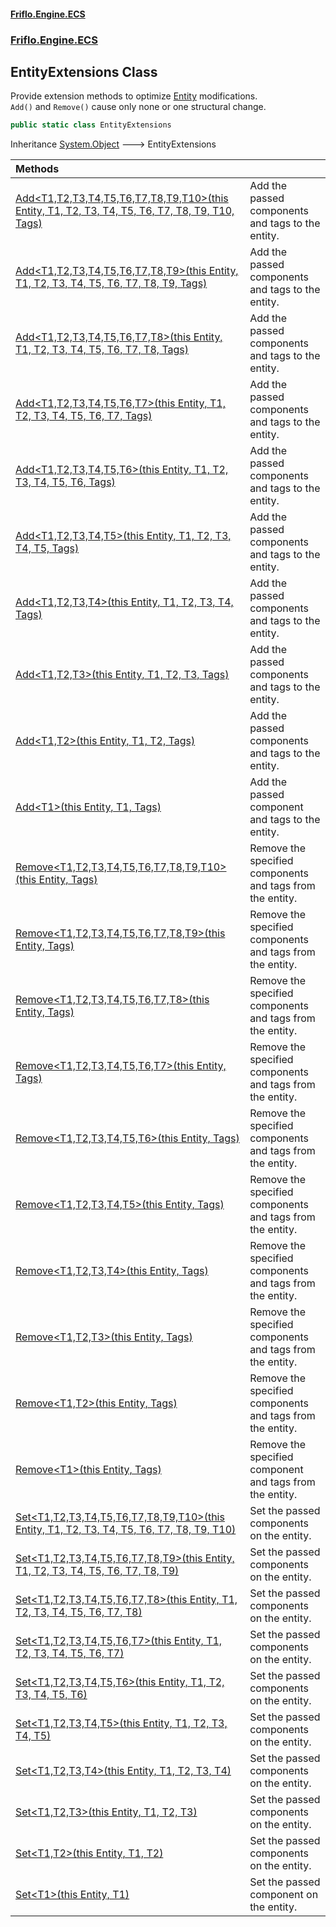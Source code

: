 #### [Friflo.Engine.ECS](index.md 'index')
### [Friflo.Engine.ECS](Friflo.Engine.ECS.md 'Friflo.Engine.ECS')

## EntityExtensions Class

Provide extension methods to optimize [Entity](Entity.md 'Friflo.Engine.ECS.Entity') modifications.<br/>`Add()` and `Remove()` cause only none or one structural change.

```csharp
public static class EntityExtensions
```

Inheritance [System.Object](https://docs.microsoft.com/en-us/dotnet/api/System.Object 'System.Object') &#129106; EntityExtensions

| Methods | |
| :--- | :--- |
| [Add&lt;T1,T2,T3,T4,T5,T6,T7,T8,T9,T10&gt;(this Entity, T1, T2, T3, T4, T5, T6, T7, T8, T9, T10, Tags)](EntityExtensions.Add_T1,T2,T3,T4,T5,T6,T7,T8,T9,T10_(thisEntity,T1,T2,T3,T4,T5,T6,T7,T8,T9,T10,Tags).md 'Friflo.Engine.ECS.EntityExtensions.Add<T1,T2,T3,T4,T5,T6,T7,T8,T9,T10>(this Friflo.Engine.ECS.Entity, T1, T2, T3, T4, T5, T6, T7, T8, T9, T10, Friflo.Engine.ECS.Tags)') | Add the passed components and tags to the entity. |
| [Add&lt;T1,T2,T3,T4,T5,T6,T7,T8,T9&gt;(this Entity, T1, T2, T3, T4, T5, T6, T7, T8, T9, Tags)](EntityExtensions.Add_T1,T2,T3,T4,T5,T6,T7,T8,T9_(thisEntity,T1,T2,T3,T4,T5,T6,T7,T8,T9,Tags).md 'Friflo.Engine.ECS.EntityExtensions.Add<T1,T2,T3,T4,T5,T6,T7,T8,T9>(this Friflo.Engine.ECS.Entity, T1, T2, T3, T4, T5, T6, T7, T8, T9, Friflo.Engine.ECS.Tags)') | Add the passed components and tags to the entity. |
| [Add&lt;T1,T2,T3,T4,T5,T6,T7,T8&gt;(this Entity, T1, T2, T3, T4, T5, T6, T7, T8, Tags)](EntityExtensions.Add_T1,T2,T3,T4,T5,T6,T7,T8_(thisEntity,T1,T2,T3,T4,T5,T6,T7,T8,Tags).md 'Friflo.Engine.ECS.EntityExtensions.Add<T1,T2,T3,T4,T5,T6,T7,T8>(this Friflo.Engine.ECS.Entity, T1, T2, T3, T4, T5, T6, T7, T8, Friflo.Engine.ECS.Tags)') | Add the passed components and tags to the entity. |
| [Add&lt;T1,T2,T3,T4,T5,T6,T7&gt;(this Entity, T1, T2, T3, T4, T5, T6, T7, Tags)](EntityExtensions.Add_T1,T2,T3,T4,T5,T6,T7_(thisEntity,T1,T2,T3,T4,T5,T6,T7,Tags).md 'Friflo.Engine.ECS.EntityExtensions.Add<T1,T2,T3,T4,T5,T6,T7>(this Friflo.Engine.ECS.Entity, T1, T2, T3, T4, T5, T6, T7, Friflo.Engine.ECS.Tags)') | Add the passed components and tags to the entity. |
| [Add&lt;T1,T2,T3,T4,T5,T6&gt;(this Entity, T1, T2, T3, T4, T5, T6, Tags)](EntityExtensions.Add_T1,T2,T3,T4,T5,T6_(thisEntity,T1,T2,T3,T4,T5,T6,Tags).md 'Friflo.Engine.ECS.EntityExtensions.Add<T1,T2,T3,T4,T5,T6>(this Friflo.Engine.ECS.Entity, T1, T2, T3, T4, T5, T6, Friflo.Engine.ECS.Tags)') | Add the passed components and tags to the entity. |
| [Add&lt;T1,T2,T3,T4,T5&gt;(this Entity, T1, T2, T3, T4, T5, Tags)](EntityExtensions.Add_T1,T2,T3,T4,T5_(thisEntity,T1,T2,T3,T4,T5,Tags).md 'Friflo.Engine.ECS.EntityExtensions.Add<T1,T2,T3,T4,T5>(this Friflo.Engine.ECS.Entity, T1, T2, T3, T4, T5, Friflo.Engine.ECS.Tags)') | Add the passed components and tags to the entity. |
| [Add&lt;T1,T2,T3,T4&gt;(this Entity, T1, T2, T3, T4, Tags)](EntityExtensions.Add_T1,T2,T3,T4_(thisEntity,T1,T2,T3,T4,Tags).md 'Friflo.Engine.ECS.EntityExtensions.Add<T1,T2,T3,T4>(this Friflo.Engine.ECS.Entity, T1, T2, T3, T4, Friflo.Engine.ECS.Tags)') | Add the passed components and tags to the entity. |
| [Add&lt;T1,T2,T3&gt;(this Entity, T1, T2, T3, Tags)](EntityExtensions.Add_T1,T2,T3_(thisEntity,T1,T2,T3,Tags).md 'Friflo.Engine.ECS.EntityExtensions.Add<T1,T2,T3>(this Friflo.Engine.ECS.Entity, T1, T2, T3, Friflo.Engine.ECS.Tags)') | Add the passed components and tags to the entity. |
| [Add&lt;T1,T2&gt;(this Entity, T1, T2, Tags)](EntityExtensions.Add_T1,T2_(thisEntity,T1,T2,Tags).md 'Friflo.Engine.ECS.EntityExtensions.Add<T1,T2>(this Friflo.Engine.ECS.Entity, T1, T2, Friflo.Engine.ECS.Tags)') | Add the passed components and tags to the entity. |
| [Add&lt;T1&gt;(this Entity, T1, Tags)](EntityExtensions.Add_T1_(thisEntity,T1,Tags).md 'Friflo.Engine.ECS.EntityExtensions.Add<T1>(this Friflo.Engine.ECS.Entity, T1, Friflo.Engine.ECS.Tags)') | Add the passed component and tags to the entity. |
| [Remove&lt;T1,T2,T3,T4,T5,T6,T7,T8,T9,T10&gt;(this Entity, Tags)](EntityExtensions.Remove_T1,T2,T3,T4,T5,T6,T7,T8,T9,T10_(thisEntity,Tags).md 'Friflo.Engine.ECS.EntityExtensions.Remove<T1,T2,T3,T4,T5,T6,T7,T8,T9,T10>(this Friflo.Engine.ECS.Entity, Friflo.Engine.ECS.Tags)') | Remove the specified components and tags from the entity. |
| [Remove&lt;T1,T2,T3,T4,T5,T6,T7,T8,T9&gt;(this Entity, Tags)](EntityExtensions.Remove_T1,T2,T3,T4,T5,T6,T7,T8,T9_(thisEntity,Tags).md 'Friflo.Engine.ECS.EntityExtensions.Remove<T1,T2,T3,T4,T5,T6,T7,T8,T9>(this Friflo.Engine.ECS.Entity, Friflo.Engine.ECS.Tags)') | Remove the specified components and tags from the entity. |
| [Remove&lt;T1,T2,T3,T4,T5,T6,T7,T8&gt;(this Entity, Tags)](EntityExtensions.Remove_T1,T2,T3,T4,T5,T6,T7,T8_(thisEntity,Tags).md 'Friflo.Engine.ECS.EntityExtensions.Remove<T1,T2,T3,T4,T5,T6,T7,T8>(this Friflo.Engine.ECS.Entity, Friflo.Engine.ECS.Tags)') | Remove the specified components and tags from the entity. |
| [Remove&lt;T1,T2,T3,T4,T5,T6,T7&gt;(this Entity, Tags)](EntityExtensions.Remove_T1,T2,T3,T4,T5,T6,T7_(thisEntity,Tags).md 'Friflo.Engine.ECS.EntityExtensions.Remove<T1,T2,T3,T4,T5,T6,T7>(this Friflo.Engine.ECS.Entity, Friflo.Engine.ECS.Tags)') | Remove the specified components and tags from the entity. |
| [Remove&lt;T1,T2,T3,T4,T5,T6&gt;(this Entity, Tags)](EntityExtensions.Remove_T1,T2,T3,T4,T5,T6_(thisEntity,Tags).md 'Friflo.Engine.ECS.EntityExtensions.Remove<T1,T2,T3,T4,T5,T6>(this Friflo.Engine.ECS.Entity, Friflo.Engine.ECS.Tags)') | Remove the specified components and tags from the entity. |
| [Remove&lt;T1,T2,T3,T4,T5&gt;(this Entity, Tags)](EntityExtensions.Remove_T1,T2,T3,T4,T5_(thisEntity,Tags).md 'Friflo.Engine.ECS.EntityExtensions.Remove<T1,T2,T3,T4,T5>(this Friflo.Engine.ECS.Entity, Friflo.Engine.ECS.Tags)') | Remove the specified components and tags from the entity. |
| [Remove&lt;T1,T2,T3,T4&gt;(this Entity, Tags)](EntityExtensions.Remove_T1,T2,T3,T4_(thisEntity,Tags).md 'Friflo.Engine.ECS.EntityExtensions.Remove<T1,T2,T3,T4>(this Friflo.Engine.ECS.Entity, Friflo.Engine.ECS.Tags)') | Remove the specified components and tags from the entity. |
| [Remove&lt;T1,T2,T3&gt;(this Entity, Tags)](EntityExtensions.Remove_T1,T2,T3_(thisEntity,Tags).md 'Friflo.Engine.ECS.EntityExtensions.Remove<T1,T2,T3>(this Friflo.Engine.ECS.Entity, Friflo.Engine.ECS.Tags)') | Remove the specified components and tags from the entity. |
| [Remove&lt;T1,T2&gt;(this Entity, Tags)](EntityExtensions.Remove_T1,T2_(thisEntity,Tags).md 'Friflo.Engine.ECS.EntityExtensions.Remove<T1,T2>(this Friflo.Engine.ECS.Entity, Friflo.Engine.ECS.Tags)') | Remove the specified components and tags from the entity. |
| [Remove&lt;T1&gt;(this Entity, Tags)](EntityExtensions.Remove_T1_(thisEntity,Tags).md 'Friflo.Engine.ECS.EntityExtensions.Remove<T1>(this Friflo.Engine.ECS.Entity, Friflo.Engine.ECS.Tags)') | Remove the specified component and tags from the entity. |
| [Set&lt;T1,T2,T3,T4,T5,T6,T7,T8,T9,T10&gt;(this Entity, T1, T2, T3, T4, T5, T6, T7, T8, T9, T10)](EntityExtensions.Set_T1,T2,T3,T4,T5,T6,T7,T8,T9,T10_(thisEntity,T1,T2,T3,T4,T5,T6,T7,T8,T9,T10).md 'Friflo.Engine.ECS.EntityExtensions.Set<T1,T2,T3,T4,T5,T6,T7,T8,T9,T10>(this Friflo.Engine.ECS.Entity, T1, T2, T3, T4, T5, T6, T7, T8, T9, T10)') | Set the passed components on the entity. |
| [Set&lt;T1,T2,T3,T4,T5,T6,T7,T8,T9&gt;(this Entity, T1, T2, T3, T4, T5, T6, T7, T8, T9)](EntityExtensions.Set_T1,T2,T3,T4,T5,T6,T7,T8,T9_(thisEntity,T1,T2,T3,T4,T5,T6,T7,T8,T9).md 'Friflo.Engine.ECS.EntityExtensions.Set<T1,T2,T3,T4,T5,T6,T7,T8,T9>(this Friflo.Engine.ECS.Entity, T1, T2, T3, T4, T5, T6, T7, T8, T9)') | Set the passed components on the entity. |
| [Set&lt;T1,T2,T3,T4,T5,T6,T7,T8&gt;(this Entity, T1, T2, T3, T4, T5, T6, T7, T8)](EntityExtensions.Set_T1,T2,T3,T4,T5,T6,T7,T8_(thisEntity,T1,T2,T3,T4,T5,T6,T7,T8).md 'Friflo.Engine.ECS.EntityExtensions.Set<T1,T2,T3,T4,T5,T6,T7,T8>(this Friflo.Engine.ECS.Entity, T1, T2, T3, T4, T5, T6, T7, T8)') | Set the passed components on the entity. |
| [Set&lt;T1,T2,T3,T4,T5,T6,T7&gt;(this Entity, T1, T2, T3, T4, T5, T6, T7)](EntityExtensions.Set_T1,T2,T3,T4,T5,T6,T7_(thisEntity,T1,T2,T3,T4,T5,T6,T7).md 'Friflo.Engine.ECS.EntityExtensions.Set<T1,T2,T3,T4,T5,T6,T7>(this Friflo.Engine.ECS.Entity, T1, T2, T3, T4, T5, T6, T7)') | Set the passed components on the entity. |
| [Set&lt;T1,T2,T3,T4,T5,T6&gt;(this Entity, T1, T2, T3, T4, T5, T6)](EntityExtensions.Set_T1,T2,T3,T4,T5,T6_(thisEntity,T1,T2,T3,T4,T5,T6).md 'Friflo.Engine.ECS.EntityExtensions.Set<T1,T2,T3,T4,T5,T6>(this Friflo.Engine.ECS.Entity, T1, T2, T3, T4, T5, T6)') | Set the passed components on the entity. |
| [Set&lt;T1,T2,T3,T4,T5&gt;(this Entity, T1, T2, T3, T4, T5)](EntityExtensions.Set_T1,T2,T3,T4,T5_(thisEntity,T1,T2,T3,T4,T5).md 'Friflo.Engine.ECS.EntityExtensions.Set<T1,T2,T3,T4,T5>(this Friflo.Engine.ECS.Entity, T1, T2, T3, T4, T5)') | Set the passed components on the entity. |
| [Set&lt;T1,T2,T3,T4&gt;(this Entity, T1, T2, T3, T4)](EntityExtensions.Set_T1,T2,T3,T4_(thisEntity,T1,T2,T3,T4).md 'Friflo.Engine.ECS.EntityExtensions.Set<T1,T2,T3,T4>(this Friflo.Engine.ECS.Entity, T1, T2, T3, T4)') | Set the passed components on the entity. |
| [Set&lt;T1,T2,T3&gt;(this Entity, T1, T2, T3)](EntityExtensions.Set_T1,T2,T3_(thisEntity,T1,T2,T3).md 'Friflo.Engine.ECS.EntityExtensions.Set<T1,T2,T3>(this Friflo.Engine.ECS.Entity, T1, T2, T3)') | Set the passed components on the entity. |
| [Set&lt;T1,T2&gt;(this Entity, T1, T2)](EntityExtensions.Set_T1,T2_(thisEntity,T1,T2).md 'Friflo.Engine.ECS.EntityExtensions.Set<T1,T2>(this Friflo.Engine.ECS.Entity, T1, T2)') | Set the passed components on the entity. |
| [Set&lt;T1&gt;(this Entity, T1)](EntityExtensions.Set_T1_(thisEntity,T1).md 'Friflo.Engine.ECS.EntityExtensions.Set<T1>(this Friflo.Engine.ECS.Entity, T1)') | Set the passed component on the entity. |
